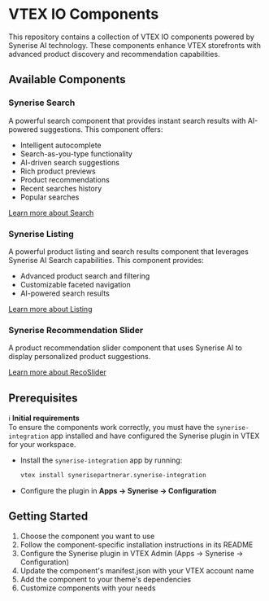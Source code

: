 # VTEX IO Components

This repository contains a collection of VTEX IO components powered by Synerise AI technology. These components enhance VTEX storefronts with advanced product discovery and recommendation capabilities.

## Available Components

### Synerise Search

A powerful search component that provides instant search results with AI-powered suggestions. This component offers:

- Intelligent autocomplete
- Search-as-you-type functionality
- AI-driven search suggestions
- Rich product previews
- Product recommendations
- Recent searches history
- Popular searches

[Learn more about Search](IO/Search/docs/README.md)

### Synerise Listing

A powerful product listing and search results component that leverages Synerise AI Search capabilities. This component provides:

- Advanced product search and filtering
- Customizable faceted navigation
- AI-powered search results

[Learn more about Listing](IO/Listing/docs/README.md)

### Synerise Recommendation Slider

A product recommendation slider component that uses Synerise AI to display personalized product suggestions.

[Learn more about RecoSlider](IO/RecoSlider/docs/README.md)

## Prerequisites

ℹ️ **Initial requirements**  
To ensure the components work correctly, you must have the `synerise-integration` app installed and have configured the Synerise plugin in VTEX for your workspace.

- Install the `synerise-integration` app by running:
  ```sh
  vtex install synerisepartnerar.synerise-integration
  ```
- Configure the plugin in **Apps → Synerise → Configuration**

## Getting Started

1. Choose the component you want to use
2. Follow the component-specific installation instructions in its README
3. Configure the Synerise plugin in VTEX Admin (Apps → Synerise → Configuration)
4. Update the component's manifest.json with your VTEX account name
5. Add the component to your theme's dependencies
6. Customize components with your needs
